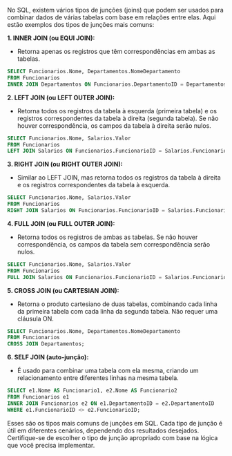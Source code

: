 No SQL, existem vários tipos de junções (joins) que podem ser usados para combinar dados de várias tabelas com base em relações entre elas. Aqui estão exemplos dos tipos de junções mais comuns:

**1. INNER JOIN (ou EQUI JOIN):**
   - Retorna apenas os registros que têm correspondências em ambas as tabelas.
   
   ```sql
   SELECT Funcionarios.Nome, Departamentos.NomeDepartamento
   FROM Funcionarios
   INNER JOIN Departamentos ON Funcionarios.DepartamentoID = Departamentos.DepartamentoID;
   ```

**2. LEFT JOIN (ou LEFT OUTER JOIN):**
   - Retorna todos os registros da tabela à esquerda (primeira tabela) e os registros correspondentes da tabela à direita (segunda tabela). Se não houver correspondência, os campos da tabela à direita serão nulos.
   
   ```sql
   SELECT Funcionarios.Nome, Salarios.Valor
   FROM Funcionarios
   LEFT JOIN Salarios ON Funcionarios.FuncionarioID = Salarios.FuncionarioID;
   ```

**3. RIGHT JOIN (ou RIGHT OUTER JOIN):**
   - Similar ao LEFT JOIN, mas retorna todos os registros da tabela à direita e os registros correspondentes da tabela à esquerda.

   ```sql
   SELECT Funcionarios.Nome, Salarios.Valor
   FROM Funcionarios
   RIGHT JOIN Salarios ON Funcionarios.FuncionarioID = Salarios.FuncionarioID;
   ```

**4. FULL JOIN (ou FULL OUTER JOIN):**
   - Retorna todos os registros de ambas as tabelas. Se não houver correspondência, os campos da tabela sem correspondência serão nulos.
   
   ```sql
   SELECT Funcionarios.Nome, Salarios.Valor
   FROM Funcionarios
   FULL JOIN Salarios ON Funcionarios.FuncionarioID = Salarios.FuncionarioID;
   ```

**5. CROSS JOIN (ou CARTESIAN JOIN):**
   - Retorna o produto cartesiano de duas tabelas, combinando cada linha da primeira tabela com cada linha da segunda tabela. Não requer uma cláusula ON.
   
   ```sql
   SELECT Funcionarios.Nome, Departamentos.NomeDepartamento
   FROM Funcionarios
   CROSS JOIN Departamentos;
   ```

**6. SELF JOIN (auto-junção):**
   - É usado para combinar uma tabela com ela mesma, criando um relacionamento entre diferentes linhas na mesma tabela.

   ```sql
   SELECT e1.Nome AS Funcionario1, e2.Nome AS Funcionario2
   FROM Funcionarios e1
   INNER JOIN Funcionarios e2 ON e1.DepartamentoID = e2.DepartamentoID
   WHERE e1.FuncionarioID <> e2.FuncionarioID;
   ```

Esses são os tipos mais comuns de junções em SQL. Cada tipo de junção é útil em diferentes cenários, dependendo dos resultados desejados. Certifique-se de escolher o tipo de junção apropriado com base na lógica que você precisa implementar.